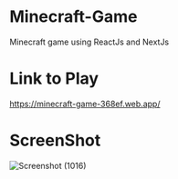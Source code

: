 # Minecraft-Game
Minecraft game using ReactJs and NextJs

# Link to Play
https://minecraft-game-368ef.web.app/

# ScreenShot
![Screenshot (1016)](https://user-images.githubusercontent.com/91867197/194067078-afd3c42b-e82a-4dd0-8408-65c8ca195e72.png)

